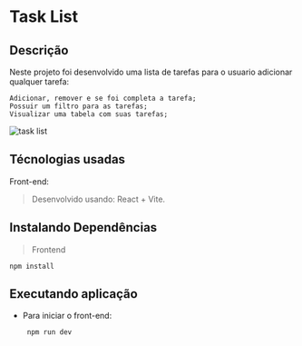 # Task List

## Descrição
Neste projeto foi desenvolvido uma lista de tarefas para o usuario adicionar qualquer tarefa:

    Adicionar, remover e se foi completa a tarefa;
    Possuir um filtro para as tarefas;
    Visualizar uma tabela com suas tarefas;

  ![task list](https://github.com/Daviniel/task-list/assets/92042304/61053126-b065-4f9b-9e8c-a00e11b45faa)


## Técnologias usadas

Front-end:
> Desenvolvido usando: React + Vite.

## Instalando Dependências

> Frontend
```
npm install
``` 
## Executando aplicação

* Para iniciar o front-end:

  ```
   npm run dev
  ```

